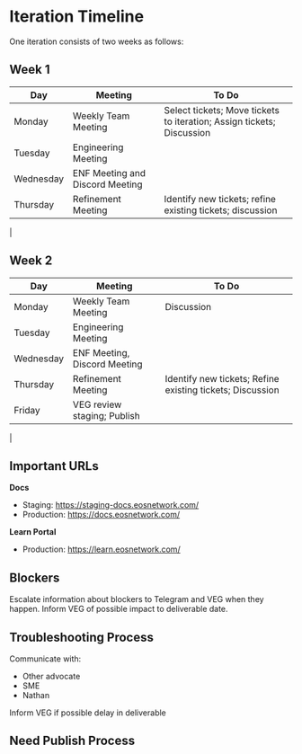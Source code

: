 # Iteration Timeline

One iteration consists of two weeks as follows:
## Week 1
|Day|Meeting|To Do|
|---|---|---|
|Monday|Weekly Team Meeting|Select tickets; Move tickets to iteration; Assign tickets; Discussion|
|Tuesday|Engineering Meeting|
|Wednesday|ENF Meeting and Discord Meeting||
|Thursday|Refinement Meeting|Identify new tickets; refine existing tickets; discussion|
|


## Week 2
|Day|Meeting|To Do|
|---|---|---|
|Monday|Weekly Team Meeting|Discussion|
|Tuesday|Engineering Meeting||
|Wednesday|ENF Meeting, Discord Meeting|
|Thursday|Refinement Meeting|Identify new tickets; Refine existing tickets; Discussion|
|Friday|VEG review staging; Publish|
|

## Important URLs
**Docs**
- Staging: https://staging-docs.eosnetwork.com/
- Production: https://docs.eosnetwork.com/

**Learn Portal**
- Production: https://learn.eosnetwork.com/

## Blockers
Escalate information about blockers to Telegram and VEG when they happen. Inform VEG of possible impact to deliverable date.

## Troubleshooting Process
Communicate with:
 * Other advocate
 * SME
 * Nathan

Inform VEG if possible delay in deliverable

## Need Publish Process